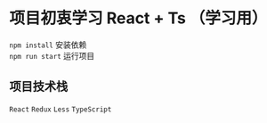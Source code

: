 # 项目初衷学习 React + Ts （学习用）

`npm install` 安装依赖  
`npm run start` 运行项目

## 项目技术栈

`React` `Redux` `Less` `TypeScript`

